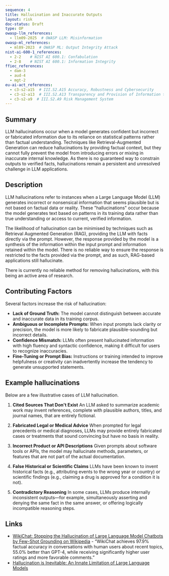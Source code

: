 ```yaml
---
sequence: 4
title: Hallucination and Inaccurate Outputs
layout: risk
doc-status: Draft
type: OP
owasp-llm_references:
  - llm09-2025  # OWASP LLM: Misinformation
owasp-ml_references:
  - ml09-2023  # OWASP ML: Output Integrity Attack
nist-ai-600-1_references:
  - 2-2    # NIST AI 600.1: Confabulation
  - 2-8    # NIST AI 600.1: Information Integrity
ffiec_references:
  - dam-3
  - aud-4
  - mgt-2
eu-ai-act_references:
  - c3-s2-a15  # III.S2.A15 Accuracy, Robustness and Cybersecurity
  - c3-s2-a13  # III.S2.A13 Transparency and Provision of Information to Deployers
  - c3-s2-a9  # III.S2.A9 Risk Management System
---
```


## Summary

LLM hallucinations occur when a model generates confident but incorrect or fabricated information due to its reliance on statistical patterns rather than factual understanding. Techniques like Retrieval-Augmented Generation can reduce hallucinations by providing factual context, but they cannot fully prevent the model from introducing errors or mixing in inaccurate internal knowledge. As there is no guaranteed way to constrain outputs to verified facts, hallucinations remain a persistent and unresolved challenge in LLM applications.

## Description

LLM hallucinations refer to instances when a Large Language Model (LLM) generates incorrect or nonsensical information that seems plausible but is not based on factual data or reality. These "hallucinations" occur because the model generates text based on patterns in its training data rather than true understanding or access to current, verified information.

The likelihood of hallucination can be minimised by techniques such as Retrieval Augmented Generation (RAG), providing the LLM with facts directly via the prompt. However, the response provided by the model is a synthesis of the information within the input prompt and information retained within the model. There is no reliable way to ensure the response is restricted to the facts provided via the prompt, and as such, RAG-based applications still hallucinate.

There is currently no reliable method for removing hallucinations, with this being an active area of research.

## Contributing Factors

Several factors increase the risk of hallucination:

 - **Lack of Ground Truth:** The model cannot distinguish between accurate and inaccurate data in its training corpus.
 - **Ambiguous or Incomplete Prompts:** When input prompts lack clarity or precision, the model is more likely to fabricate plausible-sounding but incorrect details.
 - **Confidence Mismatch:** LLMs often present hallucinated information with high fluency and syntactic confidence, making it difficult for users to recognize inaccuracies.
 - **Fine-Tuning or Prompt Bias:** Instructions or training intended to improve helpfulness or creativity can inadvertently increase the tendency to generate unsupported statements.

## Example hallucinations

Below are a few illustrative cases of LLM hallucination.

1. **Cited Sources That Don't Exist**
   An LLM asked to summarize academic work may invent references, complete with plausible authors, titles, and journal names, that are entirely fictional.

2. **Fabricated Legal or Medical Advice**
   When prompted for legal precedents or medical diagnoses, LLMs may provide entirely fabricated cases or treatments that sound convincing but have no basis in reality.

3. **Incorrect Product or API Descriptions**
   Given prompts about software tools or APIs, the model may hallucinate methods, parameters, or features that are not part of the actual documentation.

4. **False Historical or Scientific Claims**
   LLMs have been known to invent historical facts (e.g., attributing events to the wrong year or country) or scientific findings (e.g., claiming a drug is approved for a condition it is not).

5. **Contradictory Reasoning**
   In some cases, LLMs produce internally inconsistent outputs—for example, simultaneously asserting and denying the same fact in the same answer, or offering logically incompatible reasoning steps.

## Links

* [WikiChat: Stopping the Hallucination of Large Language Model Chatbots by Few-Shot Grounding on Wikipedia](https://arxiv.org/abs/2305.14292) - “WikiChat achieves 97.9% factual accuracy in conversations with human users about recent topics, 55.0% better than GPT-4, while receiving significantly higher user ratings and more favorable comments.”
* [Hallucination is Inevitable: An Innate Limitation of Large Language Models](https://arxiv.org/abs/2401.11817)
